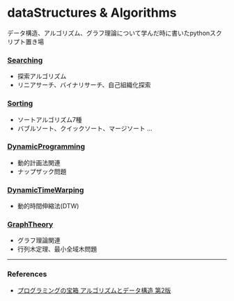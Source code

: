 # dataStructures & Algorithms

データ構造、アルゴリズム、グラフ理論について学んだ時に書いたpythonスクリプト置き場

### [Searching](https://github.com/Wotipati/dataStructuresAndAlgorithms/tree/master/Searching)
- 探索アルゴリズム
- リニアサーチ、バイナリサーチ、自己組織化探索

### [Sorting](https://github.com/Wotipati/dataStructuresAndAlgorithms/tree/master/Sorting)
- ソートアルゴリズム7種
- バブルソート、クイックソート、マージソート ... 

### [DynamicProgramming](https://github.com/Wotipati/dataStructuresAndAlgorithms/tree/master/DynamicProgramming)
- 動的計画法関連
- ナップザック問題

### [DynamicTimeWarping](https://github.com/Wotipati/dataStructuresAndAlgorithms/tree/master/DynamicTimeWarping)
- 動的時間伸縮法(DTW)


### [GraphTheory](https://github.com/Wotipati/dataStructuresAndAlgorithms/tree/master/GraphTheory)
- グラフ理論関連
- 行列木定理、最小全域木問題

---

### References
- [プログラミングの宝箱 アルゴリズムとデータ構造 第2版](http://www.sbcr.jp/products/4797363289.html)